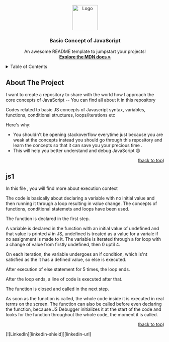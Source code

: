 <div id="top"></div>
<!--
*** Thanks for checking out the Best-README-Template. If you have a suggestion
*** that would make this better, please fork the repo and create a pull request
*** or simply open an issue with the tag "enhancement".
*** Don't forget to give the project a star!
*** Thanks again! Now go create something AMAZING! :D
-->

<!-- PROJECT LOGO -->
<br />
<div align="center">
  <a href="#">
    <img src="./images/javascript_logo.png" alt="Logo" width="80" height="80">
  </a>

  <h3 align="center">Basic Concept of JavaScript </h3>

  <p align="center">
    An awesome README template to jumpstart your projects!
    <br />
    <a href="https://developer.mozilla.org/en-US/docs/Web/JavaScript"><strong>Explore the MDN docs »</strong></a>
    <br />
    
  </p>
</div>

<!-- TABLE OF CONTENTS -->
<details>
  <summary>Table of Contents</summary>
  <ol>
    <li>
      <a href="#about-the-project">About The Project</a>
    </li>
    <li><a href="#js1">JavaScript Concept 1 - Execution Context</a></li>
  </ol>
</details>

<!-- ABOUT THE PROJECT -->

## About The Project

I want to create a repository to share with the world how I approach the core concepts of JavaScript -- You can find all about it in this repository

Codes related to basic JS concepts of Javascript syntax, variables, functions, conditional structures, loops/iterations etc

Here's why:

- You shouldn't be opening stackoverflow everytime just because you are weak at the concepts instead you should go through this repository and learn the concepts so that it can save you your precious time .
- This will help you better understand and debug JavaScript :smile:

<p align="right">(<a href="#top">back to top</a>)</p>

<!-- USAGE EXAMPLES -->

## js1

In this file , you will find more about execution context

The code is basically about declaring a variable with no initial value and then running it through a loop resulting in value change. The concepts of functions, conditional statemets and loops have been used.

The function is declared in the first step.

A variable is declared in the function with an initial value of undefined and that value is printed # in JS, undefined is treated as a value for a variale if no assignment is made to it.
The variable is iterated through a for loop with a change of value from firstly undefined, then 0 uptil 4.

On each iteration, the variable undergoes an if condition, which is'nt satisfied as the it has a defined value, so else is executed.

After execution of else statement for 5 times, the loop ends.

After the loop ends, a line of code is executed after that.

The function is closed and called in the next step.

As soon as the function is called, the whole code inside it is executed in real terms on the screen.
The function can also be called before even declaring the function, because JS Debugger initializes it at the start of the code and looks for the function throughout the whole code, the moment it is called.

<p align="right">(<a href="#top">back to top</a>)</p>

[![LinkedIn][linkedin-shield]][linkedin-url]
